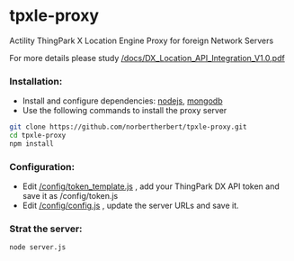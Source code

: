 # tpxle-proxy
Actility ThingPark X Location Engine Proxy for foreign Network Servers

For more details please study 
[/docs/DX_Location_API_Integration_V1.0.pdf](https://github.com/norbertherbert/tpxle-proxy/blob/master/docs/DX_Location_API_Integration_v1.0.pdf)

### Installation:
* Install and configure dependencies: 
[nodejs](https://nodejs.org/), 
[mongodb](https://docs.mongodb.com/manual/installation/)
* Use the following commands to install the proxy server
```bash
git clone https://github.com/norbertherbert/tpxle-proxy.git
cd tpxle-proxy
npm install
```
### Configuration:
* Edit 
[/config/token_template.js](https://github.com/norbertherbert/tpxle-proxy/blob/master/config/token_template.js)
, add your ThingPark DX API token and save it as /config/token.js 
* Edit
[/config/config.js](https://github.com/norbertherbert/tpxle-proxy/blob/master/config/config.js)
, update the server URLs and save it.

### Strat the server:
```bash
node server.js
```
